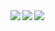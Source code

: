 <!--
**cstoku/cstoku** is a ✨ _special_ ✨ repository because its `README.md` (this file) appears on your GitHub profile.

Here are some ideas to get you started:

- 🔭 I’m currently working on ...
- 🌱 I’m currently learning ...
- 👯 I’m looking to collaborate on ...
- 🤔 I’m looking for help with ...
- 💬 Ask me about ...
- 📫 How to reach me: ...
- 😄 Pronouns: ...
- ⚡ Fun fact: ...
-->

<a href="https://github.com/cstoku/github-readme-stats">
  <img align="left" src="https://github-readme-stats.vercel.app/api?username=cstoku&count_private=true&show_icons=true&theme=react" />
</a>
<a href="https://github.com/cstoku/github-readme-stats">
  <img align="left" src="https://github-readme-stats.vercel.app/api/top-langs/?username=cstoku&theme=react" />
</a>
<a href="https://github.com/cstoku/github-readme-stats">
  <img src="https://github-readme-stats.vercel.app/api/wakatime?username=cstoku&theme=react" />
</a>
